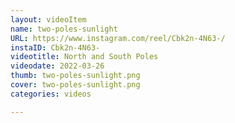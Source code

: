 ```yaml
---
layout: videoItem
name: two-poles-sunlight
URL: https://www.instagram.com/reel/Cbk2n-4N63-/
instaID: Cbk2n-4N63-
videotitle: North and South Poles
videodate: 2022-03-26
thumb: two-poles-sunlight.png
cover: two-poles-sunlight.png
categories: videos

---
```

